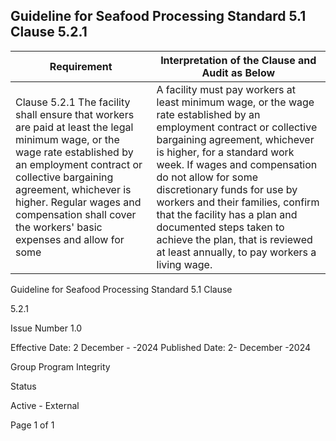 <!-- image -->

## Guideline for Seafood Processing Standard 5.1 Clause 5.2.1

| Requirement                                                                                                                                                                                                                                                                                                       | Interpretation of the Clause and Audit as Below                                                                                                                                                                                                                                                                                                                                                                                                                             |
|-------------------------------------------------------------------------------------------------------------------------------------------------------------------------------------------------------------------------------------------------------------------------------------------------------------------|-----------------------------------------------------------------------------------------------------------------------------------------------------------------------------------------------------------------------------------------------------------------------------------------------------------------------------------------------------------------------------------------------------------------------------------------------------------------------------|
| Clause  5.2.1  The facility shall ensure that  workers are paid at least the legal  minimum wage, or the wage rate  established by an employment  contract or collective bargaining  agreement, whichever is higher.  Regular wages and compensation  shall cover the workers' basic  expenses and allow for some | A facility must pay workers at least minimum wage, or the wage rate  established  by  an  employment  contract  or  collective  bargaining  agreement, whichever is higher, for a standard work week. If wages  and compensation do not allow for some discretionary funds for use  by workers and their families, confirm that the facility has a plan and  documented steps taken to achieve the plan, that is reviewed at least  annually, to pay workers a living wage. |

<!-- image -->

Guideline for Seafood Processing Standard 5.1 Clause

5.2.1

Issue Number 1.0

Effective Date: 2 December - -2024 Published Date: 2- December -2024

Group Program Integrity

Status

Active - External

Page 1 of 1